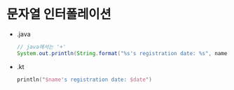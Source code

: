문자열 인터폴레이션
===
* .java
  ```java
  // java에서는 '+' 
  System.out.println(String.format("%s's registration date: %s", name, date));
* .kt
  ```kotlin
  println("$name's registration date: $date")
  
  
